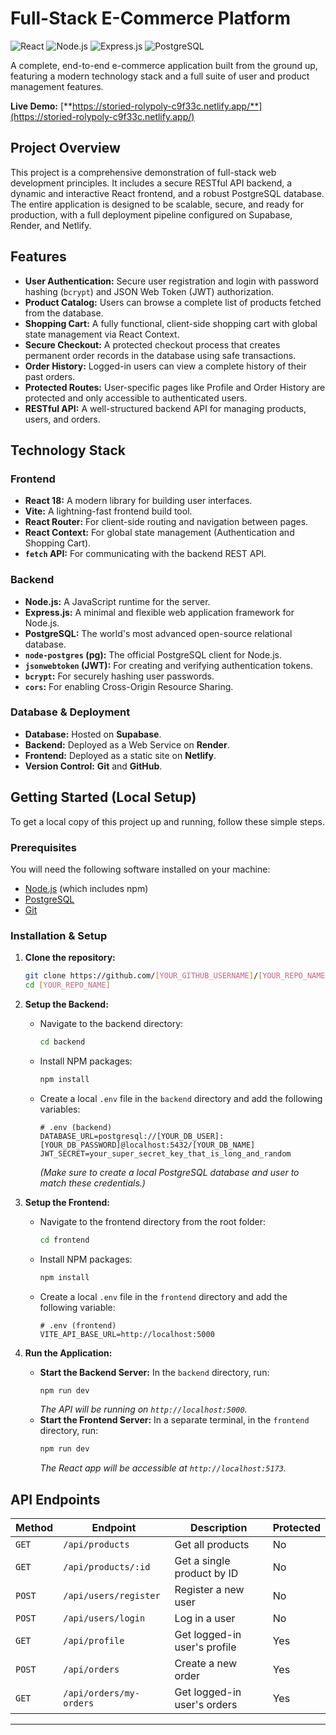 # Full-Stack E-Commerce Platform

![React](https://img.shields.io/badge/React-20232A?style=for-the-badge&logo=react&logoColor=61DAFB)
![Node.js](https://img.shields.io/badge/Node.js-339933?style=for-the-badge&logo=nodedotjs&logoColor=white)
![Express.js](https://img.shields.io/badge/Express.js-000000?style=for-the-badge&logo=express&logoColor=white)
![PostgreSQL](https://img.shields.io/badge/PostgreSQL-316192?style=for-the-badge&logo=postgresql&logoColor=white)

A complete, end-to-end e-commerce application built from the ground up, featuring a modern technology stack and a full suite of user and product management features.

**Live Demo:** [**https://storied-rolypoly-c9f33c.netlify.app/**](https://storied-rolypoly-c9f33c.netlify.app/)

## Project Overview

This project is a comprehensive demonstration of full-stack web development principles. It includes a secure RESTful API backend, a dynamic and interactive React frontend, and a robust PostgreSQL database. The entire application is designed to be scalable, secure, and ready for production, with a full deployment pipeline configured on Supabase, Render, and Netlify.

## Features

-   **User Authentication:** Secure user registration and login with password hashing (`bcrypt`) and JSON Web Token (JWT) authorization.
-   **Product Catalog:** Users can browse a complete list of products fetched from the database.
-   **Shopping Cart:** A fully functional, client-side shopping cart with global state management via React Context.
-   **Secure Checkout:** A protected checkout process that creates permanent order records in the database using safe transactions.
-   **Order History:** Logged-in users can view a complete history of their past orders.
-   **Protected Routes:** User-specific pages like Profile and Order History are protected and only accessible to authenticated users.
-   **RESTful API:** A well-structured backend API for managing products, users, and orders.

## Technology Stack

### Frontend
-   **React 18:** A modern library for building user interfaces.
-   **Vite:** A lightning-fast frontend build tool.
-   **React Router:** For client-side routing and navigation between pages.
-   **React Context:** For global state management (Authentication and Shopping Cart).
-   **`fetch` API:** For communicating with the backend REST API.

### Backend
-   **Node.js:** A JavaScript runtime for the server.
-   **Express.js:** A minimal and flexible web application framework for Node.js.
-   **PostgreSQL:** The world's most advanced open-source relational database.
-   **`node-postgres` (pg):** The official PostgreSQL client for Node.js.
-   **`jsonwebtoken` (JWT):** For creating and verifying authentication tokens.
-   **`bcrypt`:** For securely hashing user passwords.
-   **`cors`:** For enabling Cross-Origin Resource Sharing.

### Database & Deployment
-   **Database:** Hosted on **Supabase**.
-   **Backend:** Deployed as a Web Service on **Render**.
-   **Frontend:** Deployed as a static site on **Netlify**.
-   **Version Control:** **Git** and **GitHub**.

## Getting Started (Local Setup)

To get a local copy of this project up and running, follow these simple steps.

### Prerequisites

You will need the following software installed on your machine:
-   [Node.js](https://nodejs.org/) (which includes npm)
-   [PostgreSQL](https://www.postgresql.org/download/)
-   [Git](https://git-scm.com/downloads)

### Installation & Setup

1.  **Clone the repository:**
    ```sh
    git clone https://github.com/[YOUR_GITHUB_USERNAME]/[YOUR_REPO_NAME].git
    cd [YOUR_REPO_NAME]
    ```

2.  **Setup the Backend:**
    -   Navigate to the backend directory:
        ```sh
        cd backend
        ```
    -   Install NPM packages:
        ```sh
        npm install
        ```
    -   Create a local `.env` file in the `backend` directory and add the following variables:
        ```env
        # .env (backend)
        DATABASE_URL=postgresql://[YOUR_DB_USER]:[YOUR_DB_PASSWORD]@localhost:5432/[YOUR_DB_NAME]
        JWT_SECRET=your_super_secret_key_that_is_long_and_random
        ```
        *(Make sure to create a local PostgreSQL database and user to match these credentials.)*

3.  **Setup the Frontend:**
    -   Navigate to the frontend directory from the root folder:
        ```sh
        cd frontend
        ```
    -   Install NPM packages:
        ```sh
        npm install
        ```
    -   Create a local `.env` file in the `frontend` directory and add the following variable:
        ```env
        # .env (frontend)
        VITE_API_BASE_URL=http://localhost:5000
        ```

4.  **Run the Application:**
    -   **Start the Backend Server:** In the `backend` directory, run:
        ```sh
        npm run dev
        ```
        *The API will be running on `http://localhost:5000`.*
    -   **Start the Frontend Server:** In a separate terminal, in the `frontend` directory, run:
        ```sh
        npm run dev
        ```
        *The React app will be accessible at `http://localhost:5173`.*

## API Endpoints

| Method | Endpoint                  | Description                     | Protected |
|--------|---------------------------|---------------------------------|-----------|
| `GET`    | `/api/products`           | Get all products                | No        |
| `GET`    | `/api/products/:id`       | Get a single product by ID      | No        |
| `POST`   | `/api/users/register`     | Register a new user             | No        |
| `POST`   | `/api/users/login`        | Log in a user                   | No        |
| `GET`    | `/api/profile`            | Get logged-in user's profile    | Yes       |
| `POST`   | `/api/orders`             | Create a new order              | Yes       |
| `GET`    | `/api/orders/my-orders`   | Get logged-in user's orders     | Yes       |

---
